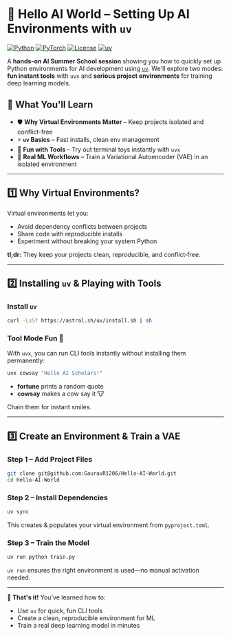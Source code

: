 # 👋 Hello AI World – Setting Up AI Environments with `uv`

[![Python](https://img.shields.io/badge/Python-3.10%2B-blue)](https://python.org)
[![PyTorch](https://img.shields.io/badge/PyTorch-2.0%2B-red)](https://pytorch.org)
[![License](https://img.shields.io/badge/License-MIT-green)](LICENSE)
[![uv](https://img.shields.io/badge/uv-fast%20env%20manager-orange)](https://github.com/astral-sh/uv)

A **hands-on AI Summer School session** showing you how to quickly set up Python environments for AI development using [`uv`](https://github.com/astral-sh/uv). We'll explore two modes: **fun instant tools** with `uvx` and **serious project environments** for training deep learning models.

## 🌟 What You'll Learn

* 🛡️ **Why Virtual Environments Matter** – Keep projects isolated and conflict-free
* ⚡ **`uv` Basics** – Fast installs, clean env management
* 🐄 **Fun with Tools** – Try out terminal toys instantly with `uvx`
* 🧠 **Real ML Workflows** – Train a Variational Autoencoder (VAE) in an isolated environment

---

## 1️⃣ Why Virtual Environments?

Virtual environments let you:

* Avoid dependency conflicts between projects
* Share code with reproducible installs
* Experiment without breaking your system Python

**tl;dr:** They keep your projects clean, reproducible, and conflict‑free.

---

## 2️⃣ Installing `uv` & Playing with Tools

### Install `uv`

```bash
curl -LsSf https://astral.sh/uv/install.sh | sh
```

### Tool Mode Fun 🐄

With `uvx`, you can run CLI tools instantly without installing them permanently:

```bash
uvx cowsay "Hello AI Scholars!"
```

* **fortune** prints a random quote
* **cowsay** makes a cow say it 🐮

Chain them for instant smiles.

---

## 3️⃣ Create an Environment & Train a VAE

### Step 1 – Add Project Files

```bash
git clone git@github.com:GauravR1206/Hello-AI-World.git
cd Hello-AI-World
```

### Step 2 – Install Dependencies

```bash
uv sync
```

This creates & populates your virtual environment from `pyproject.toml`.

### Step 3 – Train the Model

```bash
uv run python train.py
```

`uv run` ensures the right environment is used—no manual activation needed.

---

**🎉 That's it!** You’ve learned how to:

* Use `uv` for quick, fun CLI tools
* Create a clean, reproducible environment for ML
* Train a real deep learning model in minutes

